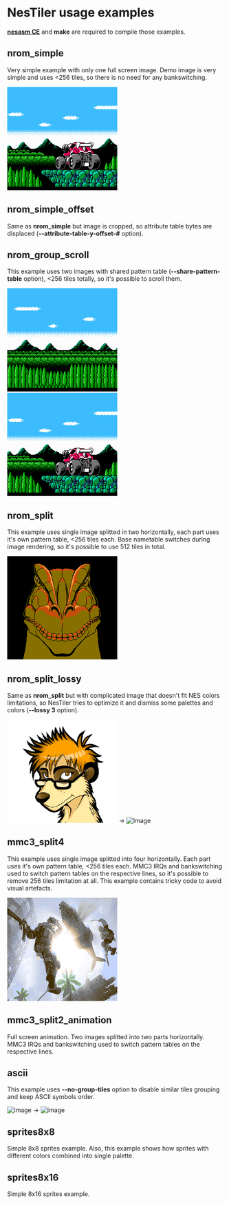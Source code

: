 # NesTiler usage examples

[**nesasm CE**](https://github.com/ClusterM/nesasm) and **make** are required to compile those examples.

## nrom_simple
Very simple example with only one full screen image. Demo image is very simple and uses <256 tiles, so there is no need for any bankswitching.

![Image](../TestImages/Images/blaster_master_right.png)

## nrom_simple_offset
Same as **nrom_simple** but image is cropped, so attribute table bytes are displaced (**--attribute-table-y-offset-#** option).

## nrom_group_scroll
This example uses two images with shared pattern table (**--share-pattern-table** option), <256 tiles totally, so it's possible to scroll them.

![Image](../TestImages/Images/blaster_master_left.png)![Image](../TestImages/Images/blaster_master_right.png)

## nrom_split
This example uses single image splitted in two horizontally, each part uses it's own pattern table, <256 tiles each. Base nametable switches during image rendering, so it's possible to use 512 tiles in total.

![Image](../TestImages/Images/jurassic.png)

## nrom_split_lossy
Same as **nrom_split** but with сomplicated image that doesn't fit NES colors limitations, so NesTiler tries to optimize it and dismiss some palettes and colors (**--lossy 3** option).

![Image](../TestImages/Images/me.png) -> ![Image](https://user-images.githubusercontent.com/4236181/197870408-4472a362-2829-4c74-baaf-1c27c082d070.png)

## mmc3_split4
This example uses single image splitted into four horizontally. Each part uses it's own pattern table, <256 tiles each. MMC3 IRQs and bankswitching used to switch pattern tables on the respective lines, so it's possible to remove 256 tiles limitation at all. This example contains tricky code to avoid visual artefacts.

![Image](../TestImages/Images/myatej.gif)

## mmc3_split2_animation 
Full screen animation. Two images splitted into two parts horizontally. MMC3 IRQs and bankswitching used to switch pattern tables on the respective lines.

## ascii
This example uses **--no-group-tiles** option to disable similar tiles grouping and keep ASCII symbols order.

![image](https://github.com/ClusterM/NesTiler/assets/4236181/7b06f805-5f99-4c5f-881a-841310f76520) -> ![image](https://github.com/ClusterM/NesTiler/assets/4236181/213e7408-cfd0-46ff-b862-fdbdaf14a2f2)

## sprites8x8
Simple 8x8 sprites example. Also, this example shows how sprites with different colors combined into single palette.

## sprites8x16
Simple 8x16 sprites example.
